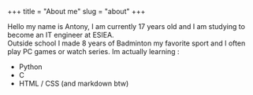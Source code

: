 +++
title = "About me"
slug = "about"
+++

Hello my name is Antony, I am currently 17 years old and I am studying to become an IT engineer at ESIEA.  
Outside school I made 8 years of Badminton my favorite sport and I often play PC games or watch series.
Im actually learning :  
- Python  
- C   
- HTML / CSS (and markdown btw)
